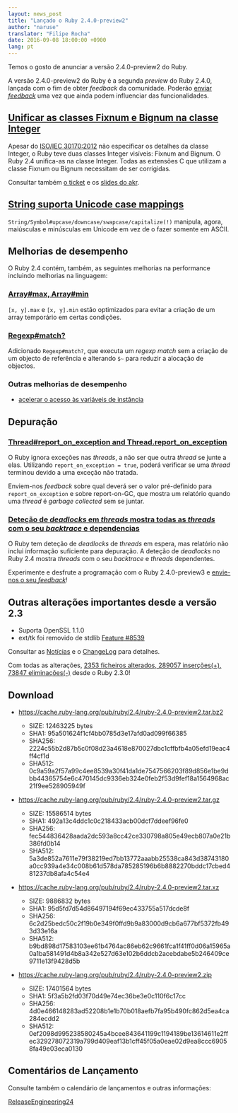 ```yaml
---
layout: news_post
title: "Lançado o Ruby 2.4.0-preview2"
author: "naruse"
translator: "Filipe Rocha"
date: 2016-09-08 18:00:00 +0900
lang: pt
---
```


Temos o gosto de anunciar a versão 2.4.0-preview2 do Ruby.

A versão 2.4.0-preview2 do Ruby é a segunda *preview* do Ruby 2.4.0,
lançada com o fim de obter *feedback* da comunidade.
Poderão
[enviar *feedback*](https://bugs.ruby-lang.org/projects/ruby/wiki/HowToReport)
uma vez que ainda podem influenciar das funcionalidades.

## [Unificar as classes Fixnum e Bignum na classe Integer](https://bugs.ruby-lang.org/issues/12005)

Apesar do [ISO/IEC 30170:2012](http://www.iso.org/iso/iso_catalogue/catalogue_tc/catalogue_detail.htm?csnumber=59579)
não especificar os detalhes da classe Integer,
o Ruby teve duas classes Integer visíveis: Fixnum and Bignum.
O Ruby 2.4 unifica-as na classe Integer.
Todas as extensões C que utilizam a classe Fixnum ou Bignum necessitam de ser corrigidas.

Consultar também [o ticket](https://bugs.ruby-lang.org/issues/12005) e os [slides do akr](http://www.a-k-r.org/pub/2016-09-08-rubykaigi-unified-integer.pdf).

## [String suporta Unicode case mappings](https://bugs.ruby-lang.org/issues/10085)

`String/Symbol#upcase/downcase/swapcase/capitalize(!)` manipula, agora,
maiúsculas e minúsculas em Unicode em vez de o fazer somente em ASCII.

## Melhorias de desempenho

O Ruby 2.4 contém, também, as seguintes melhorias na performance incluindo melhorias na linguagem:

### [Array#max, Array#min](https://bugs.ruby-lang.org/issues/12172)

`[x, y].max` e `[x, y].min` estão optimizados para evitar a criação de um array temporário em certas condições.

### [Regexp#match?](https://bugs.ruby-lang.org/issues/8110)

Adicionado `Regexp#match?`, que executa um *regexp match* sem a criação
de um objecto de referência e alterando `$~` para reduzir a alocação de objectos.

### Outras melhorias de desempenho

* [acelerar o acesso às variáveis de instância](https://bugs.ruby-lang.org/issues/12274)

## Depuração

### [Thread#report_on_exception and Thread.report_on_exception](https://bugs.ruby-lang.org/issues/6647)

O Ruby ignora exceções nas *threads*, a não ser que outra *thread* se junte a elas.
Utilizando `report_on_exception = true`,
poderá verificar se uma *thread* terminou devido a uma exceção não tratada.

Enviem-nos *feedback* sobre qual deverá ser o valor pré-definido para `report_on_exception`
e sobre report-on-GC, que mostra um relatório quando uma *thread* é *garbage collected* sem se juntar.

### [Deteção de *deadlocks* em *threads* mostra todas as *threads* com o seu *backtrace* e dependencias](https://bugs.ruby-lang.org/issues/8214)

O Ruby tem deteção de *deadlocks* de *threads* em espera, mas relatório não
inclui informação suficiente para depuração.
A deteção de *deadlocks* no Ruby 2.4 mostra *threads* com o seu *backtrace* e *threads* dependentes.

Experimente e desfrute a programação com o Ruby 2.4.0-preview3 e
[envie-nos o seu *feedback*](https://bugs.ruby-lang.org/projects/ruby/wiki/HowToReport)!

## Outras alterações importantes desde a versão 2.3

* Suporta OpenSSL 1.1.0
* ext/tk foi removido de stdlib [Feature #8539](https://bugs.ruby-lang.org/issues/8539)

Consultar as [Notícias](https://github.com/ruby/ruby/blob/v2_4_0_preview3/NEWS)
e o [ChangeLog](https://github.com/ruby/ruby/blob/v2_4_0_preview3/ChangeLog)
para detalhes.

Com todas as alterações,
[2353 ficheiros alterados, 289057 inserções(+), 73847 eliminações(-)](https://github.com/ruby/ruby/compare/v2_3_0...v2_4_0_preview2)
desde o Ruby 2.3.0!

## Download

* <https://cache.ruby-lang.org/pub/ruby/2.4/ruby-2.4.0-preview2.tar.bz2>

  * SIZE:   12463225 bytes
  * SHA1:   95a501624f1cf4bb0785d3e17afd0ad099f66385
  * SHA256: 2224c55b2d87b5c0f08d23a4618e870027dbc1cffbfb4a05efd19eac4ff4cf1d
  * SHA512: 0c9a59a2f57a99c4ee8539a30f41da1de7547566203f89d856e1be9dbb44365754e6c470145dc9336eb324e0feb2f53d9fef18a1564968ac21f9ee528905949f

* <https://cache.ruby-lang.org/pub/ruby/2.4/ruby-2.4.0-preview2.tar.gz>

  * SIZE:   15586514 bytes
  * SHA1:   492a13c4ddc1c0c218433acb00dcf7ddeef96fe0
  * SHA256: fec544836428aada2dc593a8cc42ce330798a805e49ecb807a0e21b386fd0b14
  * SHA512: 5a3de852a7611e79f38219ed7bb13772aaabb25538ca843d38743180a0cc939a4e34c008b61d578da785285196b6b8882270bddc17cbed481237db8afa4c54e4

* <https://cache.ruby-lang.org/pub/ruby/2.4/ruby-2.4.0-preview2.tar.xz>

  * SIZE:   9886832 bytes
  * SHA1:   95d5fd7d54d86497194f69ec433755a517dcde8f
  * SHA256: 6c2d25bedc50c2f19b0e349f0ffd9b9a83000d9cb6a677bf5372fb493d33e16a
  * SHA512: b9bd898d17583103ee61b4764ac86eb62c9661fca1f41ff0d06a15965a0a1ba581491d4b8a342e527d63e102b6ddcb2acebdabe5b246409ce9711e13f9428d5b

* <https://cache.ruby-lang.org/pub/ruby/2.4/ruby-2.4.0-preview2.zip>

  * SIZE:   17401564 bytes
  * SHA1:   5f3a5b2fd03f70d49e74ec36be3e0c110f6c17cc
  * SHA256: 4d0e466148283ad52208b1e1b70b018aefb7fa95b490fc862d5ea4ca284ecdd2
  * SHA512: 0ef2098d995238580245a4bcee843641199c1194189be13614611e2ffec329278072319a799d409eaf13b1cff45f05a0eae02d9ea8ccc69058fa49e03eca0130

## Comentários de Lançamento

Consulte também o calendário de lançamentos e outras informações:

[ReleaseEngineering24](https://bugs.ruby-lang.org/projects/ruby-trunk/wiki/ReleaseEngineering24)
